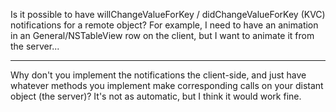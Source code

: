 

Is it possible to have willChangeValueForKey / didChangeValueForKey (KVC) notifications for a remote object? For example, I need to have an animation in an General/NSTableView  row on the client, but I want to animate it from the server...

----

Why don't you implement the notifications the client-side, and just have whatever methods you implement make corresponding calls on your distant object (the server)?  It's not as automatic, but I think it would work fine.